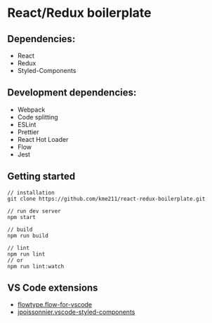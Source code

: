 # React/Redux boilerplate

## Dependencies: 
- React
- Redux
- Styled-Components

## Development dependencies:
- Webpack
- Code splitting
- ESLint
- Prettier
- React Hot Loader
- Flow
- Jest

## Getting started

```
// installation
git clone https://github.com/kme211/react-redux-boilerplate.git

// run dev server
npm start

// build
npm run build

// lint
npm run lint
// or
npm run lint:watch
```

## VS Code extensions
- [flowtype.flow-for-vscode](https://marketplace.visualstudio.com/items?itemName=flowtype.flow-for-vscode)
- [jpoissonnier.vscode-styled-components](https://marketplace.visualstudio.com/items?itemName=jpoissonnier.vscode-styled-components)
